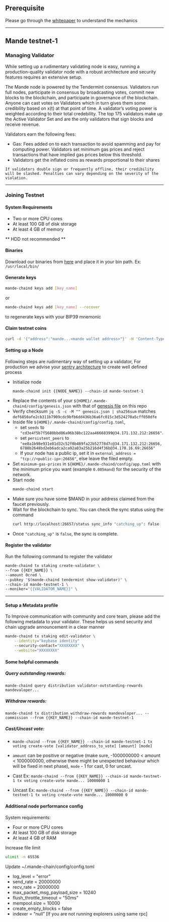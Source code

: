 ## Prerequisite
Please go through the [whitepaper](https://drive.google.com/file/d/17EScDNUlaYT1Xiera20x8rYsmI3ejggj/view) to understand the mechanics

---

## Mande testnet-1

### Managing Validator

While setting up a rudimentary validating node is easy, running a production-quality validator node with a robust architecture and security features requires an extensive setup.

The Mande node is powered by the Tendermint consensus. Validators run full nodes, participate in consensus by broadcasting votes, commit new blocks to the blockchain, and participate in governance of the blockchain. Anyone can cast votes on Validators which in turn gives them some credibility based on x(t) at that point of time. A validator’s voting power is weighted according to their total credebility. The top 175 validators make up the Active Validator Set and are the only validators that sign blocks and receive revenue.

Validators earn the following fees:
- Gas: Fees added on to each transaction to avoid spamming and pay for computing power. Validators set minimum gas prices and reject transactions that have implied gas prices below this threshold.
- Validators get the inflated coins as rewards proportional to their shares

`If validators double sign or frequently offline, their credibility will be slashed. Penalties can vary depending on the severity of the violation.`

---

### Joining Testnet


#### System Requirements

- Two or more CPU cores
- At least 100 GB of disk storage
- At least 4 GB of memory

** HDD not recommended **

#### Binaries

Download our binaries from [here](https://github.com/mande-labs/testnet-1/blob/main/mande-chaind) and place it in your bin path. Ex: `/usr/local/bin/`

#### Generate keys
```bash
mande-chaind keys add [key_name]
```
or
```bash
mande-chaind keys add [key_name] --recover  
```  
 to regenerate keys with your BIP39 mnemonic
 
#### Claim testnet coins
```bash
curl -d '{"address":"mande...<mande wallet address>"}' -H 'Content-Type: application/json' http://35.224.207.121:8080/request
```

#### Setting up a Node
Following steps  are  rudimentary way of setting up a validator, For production we advise your [sentry architecture](https://forum.cosmos.network/t/sentry-node-architecture-overview/454) to create well defined process

* Initialize node
	```shell
	mande-chaind init {{NODE_NAME}} --chain-id mande-testnet-1
	```
* Replace the contents of your `${HOME}/.mande-chaind/config/genesis.json` with that of [genesis file](https://github.com/mande-labs/testnet-1/blob/main/genesis.json) on this repo
* Verify checksum `jq -S -c -M "" genesis.json | sha256sum` matches `def6850afe2cb311b7909cdc9bfb6dd436b36a6fc015c3d524270a5cff050dfe`
* Inside file `${HOME}/.mande-chaind/config/config.toml`, 
  * set `seeds` to `"cd3e4f5b7f5680bbd86a96b38bc122aa46668399@34.171.132.212:26656"`.
  * set `persistent_peers` to `"ee8a1b98e931e81d32c52f0b489fa22b52778d7c@34.171.132.212:26656,6780b2648bd2eb6adca2ca92a03a25b216d4f36b@34.170.16.69:26656"`
  * If your node has a public ip, set it in `external_address = "tcp://<public-ip>:26656"`, else leave the filed empty.
* Set `minimum-gas-prices` in `${HOME}/.mande-chaind/config/app.toml` with the minimum price you want (example `0.005mand`) for the security of the network.
* Start node
	```bash
	mande-chaind start
	```
* Make sure you have some $MAND in your address claimed from the faucet previously.
* Wait for the blockchain to sync. You can check the sync status using the command
	```bash
	curl http://localhost:26657/status sync_info "catching_up": false
	```
* Once `"catching_up"` is `false`, the sync is complete.


#### Register the validator

Run the following command to register the validator  
```bash
mande-chaind tx staking create-validator \
--from {{KEY_NAME}} \
--amount 0cred \
--pubkey "$(mande-chaind tendermint show-validator)" \
--chain-id mande-testnet-1 \
--moniker="{{VALIDATOR_NAME}}" \
```

---


#### Setup a Metadata profile
To Improve  communication with community and core team, please add the following metadata to your validator. These  helps us  send security and chain upgrade announcement in a clear manner

```bash
mande-chaind tx staking edit-validator \
    --identity="keybase identity"
    --security-contact="XXXXXXXX" \
    --website="XXXXXXXX"
```

#### Some helpful commands
##### Query outstanding rewards:
`mande-chaind query distribution validator-outstanding-rewards mandevaloper...`
##### Withdraw rewards:
`mande-chaind tx distribution withdraw-rewards mandevaloper... --commission --from {{KEY_NAME}} --chain-id mande-testnet-1`
##### Cast/Uncast vote:
- `mande-chaind --from {{KEY_NAME}} --chain-id mande-testnet-1 tx voting create-vote [validator_address_to_vote] [amount] [mode]`

- `amount` can be positive or negative (make sure, -1000000000 < amount < 1000000000, otherwise there might be unexpected behaviour which will be fixed in next phase), `mode` - 1 for cast, 0 for uncast.

- Cast Ex: `mande-chaind --from {{KEY_NAME}} --chain-id mande-testnet-1 tx voting create-vote mande... 10000000 1`

- Uncast Ex: `mande-chaind --from {{KEY_NAME}} --chain-id mande-testnet-1 tx voting create-vote mande... 10000000 0`

#### Additional node performance config
System requirements:
- Four or more CPU cores
- At least 100 GB of disk storage
- At least 4 GB of RAM

Increase file limit
```bash
ulimit -n 65536
```

Update ~/.mande-chain/config/config.toml
* log_level = "error"
* send_rate = 20000000
* recv_rate = 20000000
* max_packet_msg_payload_size = 10240
* flush_throttle_timeout = "50ms"
* mempool.size = 10000
* create_empty_blocks = false
* indexer = “null” [If you are not running explorers using same rpc]
